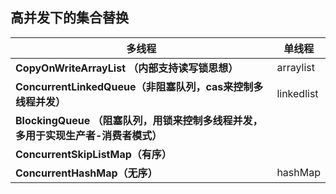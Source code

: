﻿
## **高并发下的集合替换**

|**多线程**|**单线程**|
| - | - |
|**CopyOnWriteArrayList （内部支持读写锁思想）**|arraylist|
|**ConcurrentLinkedQueue（非阻塞队列，cas来控制多线程并发）**|linkedlist|
|**BlockingQueue （阻塞队列，用锁来控制多线程并发，多用于实现生产者-消费者模式）**||
|**ConcurrentSkipListMap（有序）**||
|**ConcurrentHashMap（无序）**|hashMap|

